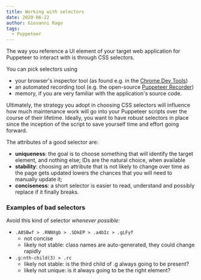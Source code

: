 ```yaml
---
title: Working with selectors
date: 2020-06-22
author: Giovanni Rago
tags: 
  - Puppeteer
---
```


The way you reference a UI element of your target web application for Puppeteer to interact with is through CSS selectors.

You can pick selectors using

- your browser's inspector tool (as found e.g. in the [Chrome Dev Tools](https://developers.google.com/web/tools/chrome-devtools/dom))
- an automated recording tool (e.g. the open-source [Puppeteer Recorder](https://github.com/checkly/puppeteer-recorder))
- memory, if you are very familiar with the application's source code.

Ultimately, the strategy you adopt in choosing CSS selectors will influence how much maintenance work will go into your Puppeteer scripts over the course of their lifetime. Ideally, you want to have robust selectors in place since the inception of the script to save yourself time and effort going forward.

The attributes of a good selector are:

- **uniqueness**: the goal is to choose something that will identify the target element, and nothing else; IDs are the natural choice, when available
- **stability**: choosing an attribute that is not likely to change over time as the page gets updated lowers the chances that you will need to manually update it;
- **conciseness**: a short selector is easier to read, understand and possibly replace if it finally breaks.

### Examples of bad selectors

Avoid this kind of selector *whenever possible:*

- `.A8SBwf > .RNNXgb > .SDkEP > .a4bIc > .gLFyf`
    - not concise
    - likely not stable: class names are auto-generated, they could change rapidly
- `.g:nth-child(3) > .rc`
    - likely not stable: is the third child of .g always going to be present?
    - likely not unique: is it always going to be the right element?